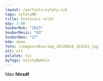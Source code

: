 ```yaml
---
layout: /partials/vylety.njk
tags: vyletyMD
title: testovaci vzlet
kdy: 7:00
SouborRok: "2023"
SouborMesic: "03"
SouborDen: "17"
kde: doma
foto: /images/akce/img_20220816_153251.jpg
alt: alt
polatek: nic
myTags: VyletyNaKole
---
```

f﻿dav **fdvsdf**
